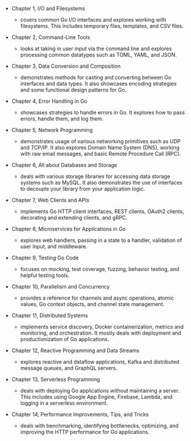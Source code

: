 - Chapter 1, I/O and Filesystems
  - covers common Go I/O interfaces and explores working with filesystems. This includes temporary files, templates, and CSV files.

- Chapter 2, Command-Line Tools
  - looks at taking in user input via the command line and explores processing common datatypes such as TOML, YAML, and JSON.

- Chapter 3, Data Conversion and Composition
  - demonstrates methods for casting and converting between Go interfaces and data types. It also showcases encoding strategies and some functional design patterns for Go.

- Chapter 4, Error Handling in Go
  - showcases strategies to handle errors in Go. It explores how to pass errors, handle them, and log them.

- Chapter 5, Network Programming
  - demonstrates usage of various networking primitives such as UDP and TCP/IP. It also explores Domain Name System (DNS), working with raw email messages, and basic Remote Procedure Call (RPC).

- Chapter 6, All about Databases and Storage
  - deals with various storage libraries for accessing data storage systems such as MySQL. It also demonstrates the use of interfaces to decouple your library from your application logic.

- Chapter 7, Web Clients and APIs
  - implements Go HTTP client interfaces, REST clients, OAuth2 clients, decorating and extending clients, and gRPC.

- Chapter 8, Microservices for Applications in Go
  - explores web handlers, passing in a state to a handler, validation of user input, and middleware.

- Chapter 9, Testing Go Code
  - focuses on mocking, test coverage, fuzzing, behavior testing, and helpful testing tools.

- Chapter 10, Parallelism and Concurrency
  - provides a reference for channels and async operations, atomic values, Go context objects, and channel state management.

- Chapter 11, Distributed Systems
  - implements service discovery, Docker containerization, metrics and monitoring, and orchestration. It mostly deals with deployment and productionization of Go applications.

- Chapter 12, Reactive Programming and Data Streams
  - explores reactive and dataflow applications, Kafka and distributed message queues, and GraphQL servers.

- Chapter 13, Serverless Programming
  - deals with deploying Go applications without maintaining a server. This includes using Google App Engine, Firebase, Lambda, and logging in a serverless environment.

- Chapter 14, Performance Improvements, Tips, and Tricks
  - deals with benchmarking, identifying bottlenecks, optimizing, and improving the HTTP performance for Go applications.
